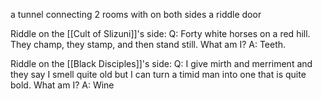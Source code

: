 a tunnel connecting 2 rooms with on both sides a riddle door

Riddle on the [[Cult of Slizuni]]'s side:
Q: Forty white horses on a red hill. They champ, they stamp, and then stand still.  What am I?
A: Teeth.

Riddle on the [[Black Disciples]]'s side:
Q: I give mirth and merriment and they say I smell quite old but I can turn a timid man into one that is quite bold. What am I? 
A: Wine